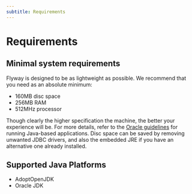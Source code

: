 ```yaml
---
subtitle: Requirements
---
```


# Requirements

## Minimal system requirements

Flyway is designed to be as lightweight as possible. We recommend that you need as an absolute minimum:

- 160MB disc space
- 256MB RAM
- 512MHz processor

Though clearly the higher specification the machine, the better your experience will be. For more details, refer to the [Oracle guidelines](https://www.java.com/en/download/help/sysreq.html) for running Java-based applications. Disc space can be saved by removing unwanted JDBC drivers, and also the embedded JRE if you have an alternative one already installed.

## Supported Java Platforms

- AdoptOpenJDK
- Oracle JDK
